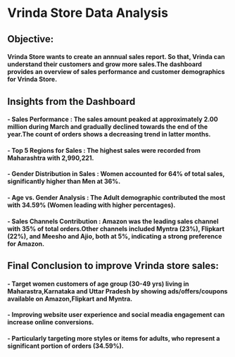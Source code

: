 # Vrinda Store Data Analysis

## Objective:

#### Vrinda Store wants to create an annnual sales report. So that, Vrinda can understand their customers and grow more sales.The dashboard provides an overview of sales performance and customer demographics for Vrinda Store.


## Insights from the Dashboard
#### - Sales Performance : The sales amount peaked at approximately 2.00 million during March and gradually declined towards the end of the year.The count of orders shows a decreasing trend in latter months.




#### - Top 5 Regions for Sales : The highest sales were recorded from Maharashtra with 2,990,221.


#### - Gender Distribution in Sales : Women accounted for 64% of total sales, significantly higher than Men at 36%.
 

#### - Age vs. Gender Analysis : The Adult demographic contributed the most with 34.59% (Women leading with higher percentages).
 

#### - Sales Channels Contribution : Amazon was the leading sales channel with 35% of total orders.Other channels included Myntra (23%), Flipkart (22%), and Meesho and Ajio, both at 5%, indicating a strong preference for Amazon.



## Final Conclusion to improve Vrinda store sales:

#### - Target women customers of age group (30-49 yrs) living in Maharastra,Karnataka and Uttar Pradesh by showing ads/offers/coupons available on Amazon,Flipkart and Myntra.
#### - Improving website user experience and social meadia engagement can increase online conversions.
#### - Particularly targeting more styles or items for adults, who represent a significant portion of orders (34.59%).
